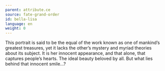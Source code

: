```yaml
---
parent: attribute.ce
source: fate-grand-order
id: bella-lisa
language: en
weight: 0
---
```


This portrait is said to be the equal of the work known as one of mankind’s greatest treasures, yet it lacks the other’s mystery and myriad theories about its subject. It is her innocent appearance, and that alone, that captures people’s hearts.
The ideal beauty beloved by all.
But what lies behind that innocent smile…?
